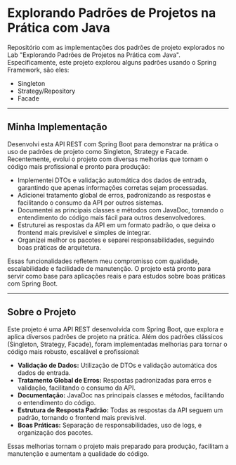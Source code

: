 # Explorando Padrões de Projetos na Prática com Java

Repositório com as implementações dos padrões de projeto explorados no Lab "Explorando Padrões de Projetos na Prática com Java". Especificamente, este projeto explorou alguns padrões usando o Spring Framework, são eles:

- Singleton
- Strategy/Repository
- Facade

---

## Minha Implementação

Desenvolvi esta API REST com Spring Boot para demonstrar na prática o uso de padrões de projeto como Singleton, Strategy e Facade. Recentemente, evoluí o projeto com diversas melhorias que tornam o código mais profissional e pronto para produção:

- Implementei DTOs e validação automática dos dados de entrada, garantindo que apenas informações corretas sejam processadas.
- Adicionei tratamento global de erros, padronizando as respostas e facilitando o consumo da API por outros sistemas.
- Documentei as principais classes e métodos com JavaDoc, tornando o entendimento do código mais fácil para outros desenvolvedores.
- Estruturei as respostas da API em um formato padrão, o que deixa o frontend mais previsível e simples de integrar.
- Organizei melhor os pacotes e separei responsabilidades, seguindo boas práticas de arquitetura.

Essas funcionalidades refletem meu compromisso com qualidade, escalabilidade e facilidade de manutenção. O projeto está pronto para servir como base para aplicações reais e para estudos sobre boas práticas com Spring Boot.

---

## Sobre o Projeto

Este projeto é uma API REST desenvolvida com Spring Boot, que explora e aplica diversos padrões de projeto na prática. Além dos padrões clássicos (Singleton, Strategy, Facade), foram implementadas melhorias para tornar o código mais robusto, escalável e profissional:

- **Validação de Dados:** Utilização de DTOs e validação automática dos dados de entrada.
- **Tratamento Global de Erros:** Respostas padronizadas para erros e validação, facilitando o consumo da API.
- **Documentação:** JavaDoc nas principais classes e métodos, facilitando o entendimento do código.
- **Estrutura de Resposta Padrão:** Todas as respostas da API seguem um padrão, tornando o frontend mais previsível.
- **Boas Práticas:** Separação de responsabilidades, uso de logs, e organização dos pacotes.

Essas melhorias tornam o projeto mais preparado para produção, facilitam a manutenção e aumentam a qualidade do código.
